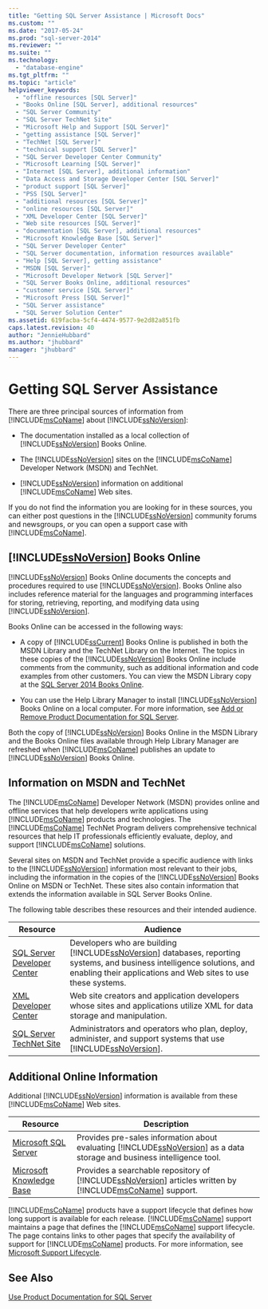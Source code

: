 ```yaml
---
title: "Getting SQL Server Assistance | Microsoft Docs"
ms.custom: ""
ms.date: "2017-05-24"
ms.prod: "sql-server-2014"
ms.reviewer: ""
ms.suite: ""
ms.technology: 
  - "database-engine"
ms.tgt_pltfrm: ""
ms.topic: "article"
helpviewer_keywords: 
  - "offline resources [SQL Server]"
  - "Books Online [SQL Server], additional resources"
  - "SQL Server Community"
  - "SQL Server TechNet Site"
  - "Microsoft Help and Support [SQL Server]"
  - "getting assistance [SQL Server]"
  - "TechNet [SQL Server]"
  - "technical support [SQL Server]"
  - "SQL Server Developer Center Community"
  - "Microsoft Learning [SQL Server]"
  - "Internet [SQL Server], additional information"
  - "Data Access and Storage Developer Center [SQL Server]"
  - "product support [SQL Server]"
  - "PSS [SQL Server]"
  - "additional resources [SQL Server]"
  - "online resources [SQL Server]"
  - "XML Developer Center [SQL Server]"
  - "Web site resources [SQL Server]"
  - "documentation [SQL Server], additional resources"
  - "Microsoft Knowledge Base [SQL Server]"
  - "SQL Server Developer Center"
  - "SQL Server documentation, information resources available"
  - "Help [SQL Server], getting assistance"
  - "MSDN [SQL Server]"
  - "Microsoft Developer Network [SQL Server]"
  - "SQL Server Books Online, additional resources"
  - "customer service [SQL Server]"
  - "Microsoft Press [SQL Server]"
  - "SQL Server assistance"
  - "SQL Server Solution Center"
ms.assetid: 619facba-5cf4-4474-9577-9e2d82a851fb
caps.latest.revision: 40
author: "JennieHubbard"
ms.author: "jhubbard"
manager: "jhubbard"
---
```

# Getting SQL Server Assistance
  There are three principal sources of information from [!INCLUDE[msCoName](../../includes/msconame-md.md)] about [!INCLUDE[ssNoVersion](../../includes/ssnoversion-md.md)]:  
  
-   The documentation installed as a local collection of [!INCLUDE[ssNoVersion](../../includes/ssnoversion-md.md)] Books Online.  
  
-   The [!INCLUDE[ssNoVersion](../../includes/ssnoversion-md.md)] sites on the [!INCLUDE[msCoName](../../includes/msconame-md.md)] Developer Network (MSDN) and TechNet.  
  
-   [!INCLUDE[ssNoVersion](../../includes/ssnoversion-md.md)] information on additional [!INCLUDE[msCoName](../../includes/msconame-md.md)] Web sites.  
  
 If you do not find the information you are looking for in these sources, you can either post questions in the [!INCLUDE[ssNoVersion](../../includes/ssnoversion-md.md)] community forums and newsgroups, or you can open a support case with [!INCLUDE[msCoName](../../includes/msconame-md.md)].  
  
## [!INCLUDE[ssNoVersion](../../includes/ssnoversion-md.md)] Books Online  
 [!INCLUDE[ssNoVersion](../../includes/ssnoversion-md.md)] Books Online documents the concepts and procedures required to use [!INCLUDE[ssNoVersion](../../includes/ssnoversion-md.md)]. Books Online also includes reference material for the languages and programming interfaces for storing, retrieving, reporting, and modifying data using [!INCLUDE[ssNoVersion](../../includes/ssnoversion-md.md)].  
  
 Books Online can be accessed in the following ways:  
  
-   A copy of [!INCLUDE[ssCurrent](../../includes/sscurrent-md.md)] Books Online is published in both the MSDN Library and the TechNet Library on the Internet. The topics in these copies of the [!INCLUDE[ssNoVersion](../../includes/ssnoversion-md.md)] Books Online include comments from the community, such as additional information and code examples from other customers. You can view the MSDN Library copy at the [SQL Server 2014 Books Online](http://msdn.microsoft.com/library/ms130214\(v=sql.120\).aspx).  
  
-   You can use the Help Library Manager to install [!INCLUDE[ssNoVersion](../../includes/ssnoversion-md.md)] Books Online on a local computer. For more information, see [Add or Remove Product Documentation for SQL Server](../Topic/Add%20or%20Remove%20Product%20Documentation%20for%20SQL%20Server.md).  
  
 Both the copy of [!INCLUDE[ssNoVersion](../../includes/ssnoversion-md.md)] Books Online in the MSDN Library and the Books Online files available through Help Library Manager are refreshed when [!INCLUDE[msCoName](../../includes/msconame-md.md)] publishes an update to [!INCLUDE[ssNoVersion](../../includes/ssnoversion-md.md)] Books Online.  
  
## Information on MSDN and TechNet  
 The [!INCLUDE[msCoName](../../includes/msconame-md.md)] Developer Network (MSDN) provides online and offline services that help developers write applications using [!INCLUDE[msCoName](../../includes/msconame-md.md)] products and technologies. The [!INCLUDE[msCoName](../../includes/msconame-md.md)] TechNet Program delivers comprehensive technical resources that help IT professionals efficiently evaluate, deploy, and support [!INCLUDE[msCoName](../../includes/msconame-md.md)] solutions.  
  
 Several sites on MSDN and TechNet provide a specific audience with links to the [!INCLUDE[ssNoVersion](../../includes/ssnoversion-md.md)] information most relevant to their jobs, including the information in the copies of the [!INCLUDE[ssNoVersion](../../includes/ssnoversion-md.md)] Books Online on MSDN or TechNet. These sites also contain information that extends the information available in SQL Server Books Online.  
  
 The following table describes these resources and their intended audience.  
  
|Resource|Audience|  
|--------------|--------------|  
|[SQL Server Developer Center](http://msdn.microsoft.com/sqlserver/)|Developers who are building [!INCLUDE[ssNoVersion](../../includes/ssnoversion-md.md)] databases, reporting systems, and business intelligence solutions, and enabling their applications and Web sites to use these systems.|  
|[XML Developer Center](http://go.microsoft.com/fwlink/?LinkId=42458)|Web site creators and application developers whose sites and applications utilize XML for data storage and manipulation.|  
|[SQL Server TechNet Site](http://technet.microsoft.com/sqlserver/dn135309)|Administrators and operators who plan, deploy, administer, and support systems that use [!INCLUDE[ssNoVersion](../../includes/ssnoversion-md.md)].|  
  
## Additional Online Information  
 Additional [!INCLUDE[ssNoVersion](../../includes/ssnoversion-md.md)] information is available from these [!INCLUDE[msCoName](../../includes/msconame-md.md)] Web sites.  
  
|Resource|Description|  
|--------------|-----------------|  
|[Microsoft SQL Server](http://go.microsoft.com/fwlink/?linkid=8504)|Provides pre-sales information about evaluating [!INCLUDE[ssNoVersion](../../includes/ssnoversion-md.md)] as a data storage and business intelligence tool.|  
|[Microsoft Knowledge Base](http://go.microsoft.com/fwlink/?LinkId=42461)|Provides a searchable repository of [!INCLUDE[ssNoVersion](../../includes/ssnoversion-md.md)] articles written by [!INCLUDE[msCoName](../../includes/msconame-md.md)] support.|    
  
 [!INCLUDE[msCoName](../../includes/msconame-md.md)] products have a support lifecycle that defines how long support is available for each release. [!INCLUDE[msCoName](../../includes/msconame-md.md)] support maintains a page that defines the [!INCLUDE[msCoName](../../includes/msconame-md.md)] support lifecycle. The page contains links to other pages that specify the availability of support for [!INCLUDE[msCoName](../../includes/msconame-md.md)] products. For more information, see [Microsoft Support Lifecycle](http://go.microsoft.com/fwlink/?LinkId=98306).  
  
## See Also  
 [Use Product Documentation for SQL Server](../Topic/Use%20Product%20Documentation%20for%20SQL%20Server.md)  
  
  
